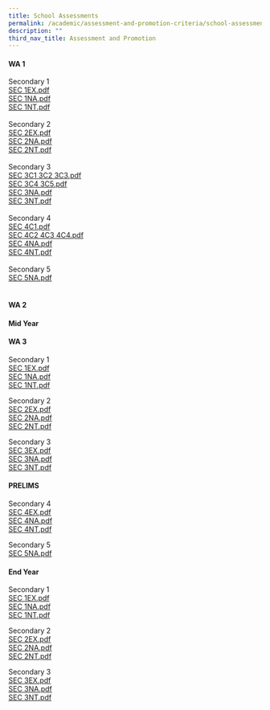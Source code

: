 ```yaml
---
title: School Assessments
permalink: /academic/assessment-and-promotion-criteria/school-assessments/
description: ""
third_nav_title: Assessment and Promotion
---
```

<h4><strong>WA 1</strong></h4>
<p>Secondary 1<br /><a href="/files/SEC%201EX.pdf">SEC 1EX.pdf</a><br /><a href="/files/SEC%201NA.pdf">SEC 1NA.pdf</a><br /><a href="/files/SEC%201NT.pdf">SEC 1NT.pdf</a><br /><br />Secondary 2<br /><a href="/files/SEC%202EX.pdf">SEC 2EX.pdf</a><br /><a href="/files/SEC%202NA.pdf">SEC 2NA.pdf</a><br /><a href="/files/SEC%202NT.pdf">SEC 2NT.pdf</a><br /><br />Secondary 3<br /><a href="/files/SEC%203C1%203C2%203C3.pdf">SEC 3C1 3C2 3C3.pdf</a><br /><a href="/files/SEC%203C4%203C5.pdf">SEC 3C4 3C5.pdf</a><br /><a href="/files/SEC%203NA.pdf">SEC 3NA.pdf</a><br /><a href="/files/SEC%203NT.pdf">SEC 3NT.pdf</a><br /><br />Secondary 4<br /><a href="/files/SEC%204C1.pdf">SEC 4C1.pdf</a><br /><a href="/files/SEC%204C2%204C3%204C4.pdf">SEC 4C2 4C3 4C4.pdf</a><br /><a href="/files/SEC%204NA.pdf">SEC 4NA.pdf</a><br /><a href="/files/SEC%204NT.pdf">SEC 4NT.pdf</a><br /><br />Secondary 5<br /><a href="/files/SEC%205NA.pdf">SEC 5NA.pdf</a><br /><br /></p>
<h4><strong>WA 2</strong></h4>
<h4><strong>Mid Year</strong></h4>
<h4><strong>WA 3</strong></h4>
<p>Secondary 1<br /><a href="/files/2022%20Peicai%20WA3_1E_Letter%20to%20Parent_WA3%20Timetable.pdf">SEC 1EX.pdf</a><br /><a href="/files/2022%20Peicai%20WA3_1NA_Letter%20to%20Parent_WA3%20Timetable.pdf">SEC 1NA.pdf</a><br /><a href="/files/2022%20Peicai%20WA3_1NT_Letter%20to%20Parent_WA3%20Timetable.pdf">SEC 1NT.pdf</a></p>
<p>Secondary 2<br /><a href="/files/2022%20Peicai%20WA3_2E_Letter%20to%20Parent_WA3%20Timetable.pdf">SEC 2EX.pdf</a><br /><a href="/files/2022%20Peicai%20WA3_2NA_Letter%20to%20Parent_WA3%20Timetable.pdf">SEC 2NA.pdf</a><br /><a href="/files/2022%20Peicai%20WA3_2NT_Letter%20to%20Parent_WA3%20Timetable.pdf">SEC 2NT.pdf</a></p>
<p>Secondary 3<br /><a href="/files/2022%20Peicai%20WA3_3E_Letter%20to%20Parent_WA3%20Timetable.pdf">SEC 3EX.pdf</a><br /><a href="/files/2022%20Peicai%20WA3_3NA_Letter%20to%20Parent_WA3%20Timetable.pdf">SEC 3NA.pdf</a><br /><a href="/files/2022%20Peicai%20WA3_3NT_Letter%20to%20Parent_WA3%20Timetable.pdf">SEC 3NT.pdf</a></p>
<h4><strong>PRELIMS</strong></h4>
<p>Secondary 4<br /><a href="/files/2022%20Peicai%20Preliminary%20Exam_4E5N_Letter%20to%20Parent_Exam%20Timetable.pdf" target="">SEC 4EX.pdf</a><br /><a href="/files/2022%20Peicai%20Preliminary%20Exam_4N_Letter%20to%20Parent_Exam%20Timetable.pdf" target="">SEC 4NA.pdf</a><br /><a href="/files/2022%20Peicai%20Preliminary%20Exam_4N_Letter%20to%20Parent_Exam%20Timetable.pdf" target="">SEC 4NT.pdf</a></p>
<p>Secondary 5<br /><a href="/files/2022%20Peicai%20Preliminary%20Exam_4E5N_Letter%20to%20Parent_Exam%20Timetable.pdf" target="">SEC 5NA.pdf</a></p>
<h4><strong>End Year</strong></h4>
<p>Secondary 1<br /><a href="/files/1Exp%20EYE%20Timetable_Parent%20letter.pdf">SEC 1EX.pdf</a><br /><a href="/files/1NA%20EYE%20Timetable_Parent%20letter.pdf">SEC 1NA.pdf</a><br /><a href="/files/1NT%20EYE%20Timetable_Parent%20letter.pdf">SEC 1NT.pdf</a></p>
<p>Secondary 2<br /><a href="/files/2Exp%20EYE%20Timetable_Parent%20letter.pdf">SEC 2EX.pdf</a><br /><a href="/files/2NA%20EYE%20Timetable_Parent%20letter.pdf">SEC 2NA.pdf</a><br /><a href="/files/2NT%20EYE%20Timetable_Parent%20letter.pdf">SEC 2NT.pdf</a></p>
<p>Secondary 3<br /><a href="/files//3Exp%20EYE%20Timetable_Parent%20letter.pdf">SEC 3EX.pdf</a><br /><a href="/files/3NA%20EYE%20Timetable_Parent%20letter.pdf">SEC 3NA.pdf</a><br /><a href="/files/3NT%20EYE%20Timetable_Parent%20letter.pdf">SEC 3NT.pdf</a></p>